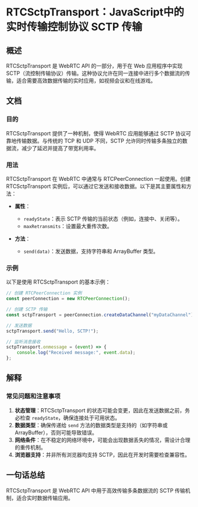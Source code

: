 <!--
Meta Description: # RTCSctpTransport：JavaScript中的实时传输控制协议 SCTP 传输 ## 概述 RTCSctpTransport 是 WebRTC API 的一部分，用于在 Web 应用程序中实现 SCTP（流控制传输协议）传输。这种协议允许在同一连接中进行多个数据流的传输，适合需要高效...
Meta Keywords: sctp, rtcsctptransport, webrtc, rtcpeerconnection, send
-->

# RTCSctpTransport：JavaScript中的实时传输控制协议 SCTP 传输

## 概述
RTCSctpTransport 是 WebRTC API 的一部分，用于在 Web 应用程序中实现 SCTP（流控制传输协议）传输。这种协议允许在同一连接中进行多个数据流的传输，适合需要高效数据传输的实时应用，如视频会议和在线游戏。

## 文档
### 目的
RTCSctpTransport 提供了一种机制，使得 WebRTC 应用能够通过 SCTP 协议可靠地传输数据。与传统的 TCP 和 UDP 不同，SCTP 允许同时传输多条独立的数据流，减少了延迟并提高了带宽利用率。

### 用法
RTCSctpTransport 在 WebRTC 中通常与 RTCPeerConnection 一起使用。创建 RTCSctpTransport 实例后，可以通过它发送和接收数据。以下是其主要属性和方法：

- **属性**：
  - `readyState`：表示 SCTP 传输的当前状态（例如，连接中、关闭等）。
  - `maxRetransmits`：设置最大重传次数。
  
- **方法**：
  - `send(data)`：发送数据，支持字符串和 ArrayBuffer 类型。
  
### 示例
以下是使用 RTCSctpTransport 的基本示例：

```javascript
// 创建 RTCPeerConnection 实例
const peerConnection = new RTCPeerConnection();

// 创建 SCTP 传输
const sctpTransport = peerConnection.createDataChannel("myDataChannel");

// 发送数据
sctpTransport.send("Hello, SCTP!");

// 监听消息接收
sctpTransport.onmessage = (event) => {
    console.log("Received message:", event.data);
};
```

## 解释
### 常见问题和注意事项
1. **状态管理**：RTCSctpTransport 的状态可能会变更，因此在发送数据之前，务必检查 `readyState`，确保连接处于可用状态。
2. **数据类型**：确保传递给 `send` 方法的数据类型是支持的（如字符串或 ArrayBuffer），否则可能导致错误。
3. **网络条件**：在不稳定的网络环境中，可能会出现数据丢失的情况，需设计合理的重传机制。
4. **浏览器支持**：并非所有浏览器均支持 SCTP，因此在开发时需要检查兼容性。

## 一句话总结
RTCSctpTransport 是 WebRTC API 中用于高效传输多条数据流的 SCTP 传输机制，适合实时数据传输应用。